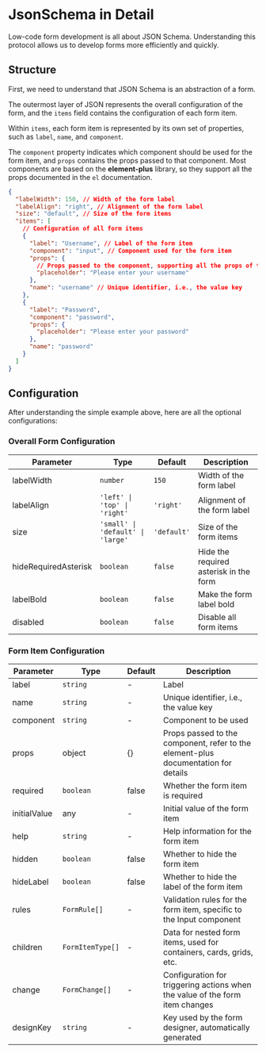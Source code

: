 # JsonSchema in Detail
Low-code form development is all about JSON Schema. Understanding this protocol allows us to develop forms more efficiently and quickly.

## Structure

First, we need to understand that JSON Schema is an abstraction of a form.

The outermost layer of JSON represents the overall configuration of the form, and the `items` field contains the configuration of each form item.

Within `items`, each form item is represented by its own set of properties, such as `label`, `name`, and `component`.

The `component` property indicates which component should be used for the form item, and `props` contains the props passed to that component. Most components are based on the **element-plus** library, so they support all the props documented in the `el` documentation.

```json
{
  "labelWidth": 150, // Width of the form label
  "labelAlign": "right", // Alignment of the form label
  "size": "default", // Size of the form items
  "items": [
    // Configuration of all form items
    {
      "label": "Username", // Label of the form item
      "component": "input", // Component used for the form item
      "props": {
        // Props passed to the component, supporting all the props of the element-plus component
        "placeholder": "Please enter your username"
      },
      "name": "username" // Unique identifier, i.e., the value key
    },
    {
      "label": "Password",
      "component": "password",
      "props": {
        "placeholder": "Please enter your password"
      },
      "name": "password"
    }
  ]
}
```

## Configuration

After understanding the simple example above, here are all the optional configurations:

### Overall Form Configuration

| Parameter             | Type                                | Default     | Description           |
| --------------------- | ----------------------------------- | ----------- | --------------------- |
| labelWidth             | `number`                            | `150`       | Width of the form label |
| labelAlign             | `'left' \| 'top' \| 'right' `       | `'right'`   | Alignment of the form label |
| size                   | `'small' \| 'default' \| 'large'`   | `'default'` | Size of the form items |
| hideRequiredAsterisk   | `boolean`                           | `false`     | Hide the required asterisk in the form |
| labelBold              | `boolean`                           | `false`     | Make the form label bold |
| disabled               | `boolean`                           | `false`     | Disable all form items |

### Form Item Configuration

| Parameter       | Type               | Default | Description                                      |
| --------------- | ------------------ | ------- | ------------------------------------------------ |
| label           | `string`           | -       | Label                                            |
| name            | `string`           | -       | Unique identifier, i.e., the value key            |
| component       | `string`           | -       | Component to be used                             |
| props           | object             | {}      | Props passed to the component, refer to the element-plus documentation for details |
| required        | `boolean`          | false   | Whether the form item is required                 |
| initialValue   | any                | -       | Initial value of the form item                    |
| help            | `string`           | -       | Help information for the form item                |
| hidden          | `boolean`          | false   | Whether to hide the form item                     |
| hideLabel       | `boolean`          | false   | Whether to hide the label of the form item        |
| rules           | `FormRule[]`       | -       | Validation rules for the form item, specific to the Input component |
| children        | `FormItemType[]`   | -       | Data for nested form items, used for containers, cards, grids, etc. |
| change          | `FormChange[]`     | -       | Configuration for triggering actions when the value of the form item changes |
| designKey       | `string`           | -       | Key used by the form designer, automatically generated |

